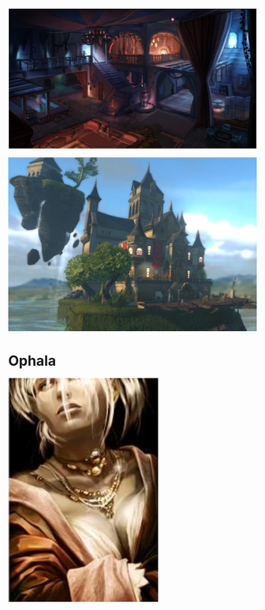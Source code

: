 ![1687289465230](image/8MoonsotneMask/1687289465230.png)

![1687289497449](image/8MoonsotneMask/1687289497449.png)

# Ophala

![1687289993826](image/8MoonsotneMask/1687289993826.png)

